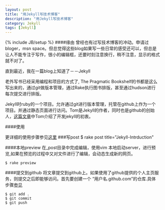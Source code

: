 ```yaml
---
layout: post
title: "用Jekyll写技术博客"
description: "用Jekyll写技术博客"
category: Jekyll
tags: [Jekyll]
---
```

{% include JB/setup %}
####缘由
曾经也有过写技术博客的冲动。申请过bloger，msn space。但总觉得这些blog如果写一些日常的感受还可以，但总是让人不能专注于写作，很小的编辑框，还要时刻注意换行，稍不注意，显示的格式就不对了。
   
直到最近，我在一篇blog上知道了－－Jekyll
   
老外写书已经采用编程和项目的方式了, The Pragmatic Bookshelf的书都是这么写出来的，通过git做版本管理，通过Rake执行图书排版，甚至通过hudson进行每次提交进行排版。
   
Jekyll时ruby的一个项目。允许通过git进行版本管理，托管在github上作为一个项目。并通过静态页面进行访问。Tom是Jekyll的作者，同时也是github的创始人，[这篇文章](http://tom.preston-werner.com/2008/11/17/blogging-like-a-hacker.html)中Tom介绍了开发jekyll的初衷。
   
####使用
   
更详细的使用步骤参见[这里](http://jekyllbootstrap.com/)
###写post
    $ rake post title="Jekyll-Intrduction"
   
####本地preview
在_post目录中完成编辑，使用vim 本地启动server，进行预览,如果在预览的过程中又对文件进行了编辑，会动态生成新的网页。

    $ rake preview
####提交到github
将文章提交到github上。如果使用了github提供的个人主页服务，则提交之后即能够访问。首先要创建一个 “用户名.github.com”的仓库.具体步骤[参见](http://jekyllbootstrap.com/usage/deployment-and-hosting.html)

    $ git add .
    $ git commit
    $ git push
    
   
   